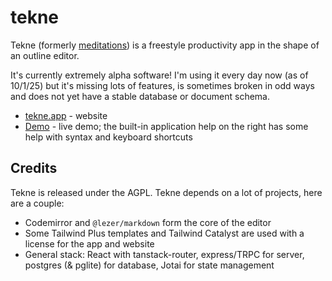 # tekne

Tekne (formerly [meditations](https://github.com/upvalue/tekne/tree/meditations-stable)) is a
freestyle productivity app in the shape of an outline editor.

It's currently extremely alpha software! I'm using it every day now (as of 10/1/25) but it's missing
lots of features, is sometimes broken in odd ways and does not yet have a stable database or
document schema.

- [tekne.app](https://tekne.app) - website
- [Demo](https://demo.tekne.app) - live demo; the built-in application help on the right
  has some help with syntax and keyboard shortcuts 

## Credits

Tekne is released under the AGPL. Tekne depends on a lot of projects, here are a couple:

- Codemirror and `@lezer/markdown` form the core of the editor 
- Some Tailwind Plus templates and Tailwind Catalyst are used with a license for the app and website
- General stack: React with tanstack-router, express/TRPC for server, postgres (& pglite) for
  database, Jotai for state management

